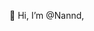 👋 Hi, I’m @Nannd,

<!---
Nannd/Nannd is a ✨ special ✨ repository because its `README.md` (this file) appears on your GitHub profile.
You can click the Preview link to take a look at your changes.
--->
